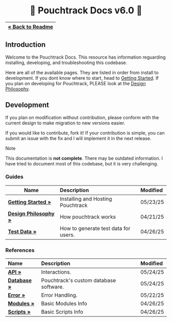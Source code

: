 <h1 align='center'> 📖 Pouchtrack Docs v6.0 📖 </h1>

| **[« Back to Readme](../README.md)** |
| ------------------------------------ |

## Introduction

Welcome to the Pouchtrack Docs. This resource has information reguarding installing, developing, and troubleshooting this codebase.

Here are all of the available pages. They are listed in order from install to development. If you dont know where to start, head to [Getting Started](gettingstarted.md). If you plan on developing for Pouchtrack, PLEASE look at the [Design Philosophy](guides/design-philosophy.md).

## Development

If you plan on modification without contribution, please conform with the current design to make migration to new versions easier.

If you would like to contribute, fork it! If your contribution is simple, you can submit an issue with the fix and I will implement it in the next release.

> [!NOTE]
> This documentation is **not complete**. There may be outdated information. I have tried to document most of this codebase, but it is very challenging.

### Guides

| Name                                                   | Description                          | Modified |
| ------------------------------------------------------ | :----------------------------------- | :------- |
| **[Getting Started »](guides/getting-started.md)**     | Installing and Hosting Pouchtrack    | 05/23/25 |
| **[Design Philosophy »](guides/design-philosophy.md)** | How pouchtrack works                 | 04/21/25 |
| **[Test Data »](guides/test-data.md)**                 | How to generate test data for users. | 04/26/25 |

### References

| Name                                     | Description                            | Modified |
| :--------------------------------------- | :------------------------------------- | :------- |
| **[API »](references/api.md)**           | Interactions.                          | 05/24/25 |
| **[Database »](references/database.md)** | Pouchtrack's custom database software. | 05/24/25 |
| **[Error »](references/error.md)**       | Error Handling.                        | 05/22/25 |
| **[Modules »](references/modules.md)**   | Basic Modules Info                     | 04/26/25 |
| **[Scripts »](references/scripts.md)**   | Basic Scripts Info                     | 04/26/25 |
